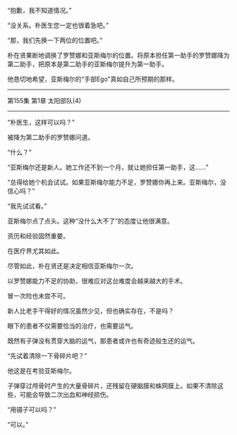 “抱歉，我不知道情况。”

“没关系。朴医生您一定也很着急吧。”

“那，我们先换一下两位的位置吧。”

朴在贤果断地调换了罗赞娜和亚斯梅尔的位置。将原本担任第一助手的罗赞娜降为第二助手，把原本是第二助手的亚斯梅尔提升为第一助手。

他恳切地希望，亚斯梅尔的“手部Ego”真如自己所预期的那样。

---
第155集 第1章 太阳部队(4)

---

“朴医生，这样可以吗？”

被降为第二助手的罗赞娜问道。

“什么？”

“亚斯梅尔还是新人。她工作还不到一个月，就让她担任第一助手，这……”

“总得给她个机会试试。如果亚斯梅尔能力不足，罗赞娜你再上来。亚斯梅尔，没信心吗？”

“我先试试看。”

亚斯梅尔点了点头。这种“没什么大不了”的态度让他很满意。

资历和经验固然重要。

在医疗界尤其如此。

尽管如此，朴在贤还是决定相信亚斯梅尔一次。

以罗赞娜能力不足的协助，很难应对这台难度会越来越大的手术。

冒一次险也未尝不可。

新人比老手干得好的情况虽然少见，但也确实存在，不是吗？

眼下的患者不仅需要恰当的治疗，也需要运气。

既然有子弹没有贯穿大脑的运气，那患者或许也有奇迹般生还的运气。

“先试着清除一下骨碎片吧？”

他这是在考验亚斯梅尔。

子弹穿过颅骨时产生的大量骨碎片，还残留在硬脑膜和蛛网膜上。如果不清除这些，可能会导致二次出血和神经损伤。

“用镊子可以吗？”

“可以。”